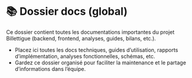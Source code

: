 # 📚 Dossier docs (global)

Ce dossier contient toutes les documentations importantes du projet Billettigue (backend, frontend, analyses, guides, bilans, etc.).

- Placez ici toutes les docs techniques, guides d’utilisation, rapports d’implémentation, analyses fonctionnelles, schémas, etc.
- Gardez ce dossier organisé pour faciliter la maintenance et le partage d’informations dans l’équipe. 